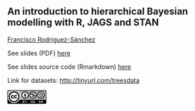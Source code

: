 
## An introduction to hierarchical Bayesian modelling with R, JAGS and STAN

[Francisco Rodríguez-Sánchez](https://bit.ly/frod_san)

See slides (PDF) [here](https://github.com/Pakillo/Bayes-R-JAGS-intro/raw/master/Bayes_intro.pdf)

See slides source code (Rmarkdown) [here](https://github.com/Pakillo/Bayes-R-JAGS-intro/blob/master/Bayes_intro.Rmd)

Link for datasets: http://tinyurl.com/treesdata


![](images/CC-BY-NC-SA_logo.png)

